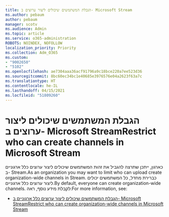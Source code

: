 ```yaml
---
title: הגבלת המשתמשים שיכולים ליצור ערוצים ב- Microsoft Stream
ms.author: pebaum
author: pebaum
manager: scotv
ms.audience: Admin
ms.topic: article
ms.service: o365-administration
ROBOTS: NOINDEX, NOFOLLOW
localization_priority: Priority
ms.collection: Adm_O365
ms.custom:
- "9002650"
- "5102"
ms.openlocfilehash: ae7304aaa36acf91796a9c18bce220a7ee523d36
ms.sourcegitcommit: 8bc60ec34bc1e40685e3976576e04a2623f63a7c
ms.translationtype: HT
ms.contentlocale: he-IL
ms.lasthandoff: 04/15/2021
ms.locfileid: "51809260"
---
```

# <a name="restrict-who-can-create-channels-in-microsoft-stream"></a><span data-ttu-id="c13f9-102">הגבלת המשתמשים שיכולים ליצור ערוצים ב- Microsoft Stream</span><span class="sxs-lookup"><span data-stu-id="c13f9-102">Restrict who can create channels in Microsoft Stream</span></span>

<span data-ttu-id="c13f9-103">כארגון, ייתכן שתרצה להגביל את זהות המשתמשים שיכולים ליצור ערוצים כלל ארגוניים ב- Stream.</span><span class="sxs-lookup"><span data-stu-id="c13f9-103">As an organization you may want to limit who can upload create organization-wide channels in Stream.</span></span> <span data-ttu-id="c13f9-104">כברירת מחדל, כל המשתמשים יכולים ליצור ערוצים כלל ארגוניים.</span><span class="sxs-lookup"><span data-stu-id="c13f9-104">By default, everyone can create organization-wide channels.</span></span> <span data-ttu-id="c13f9-105">לקבלת מידע נוסף, ראה:</span><span class="sxs-lookup"><span data-stu-id="c13f9-105">For more information, see:</span></span>

- [<span data-ttu-id="c13f9-106">הגבלת המשתמשים שיכולים ליצור ערוצים כלל ארגוניים ב- Microsoft Stream</span><span class="sxs-lookup"><span data-stu-id="c13f9-106">Restrict who can create organization-wide channels in Microsoft Stream</span></span>](https://docs.microsoft.com/stream/restrict-companywide-channels)
